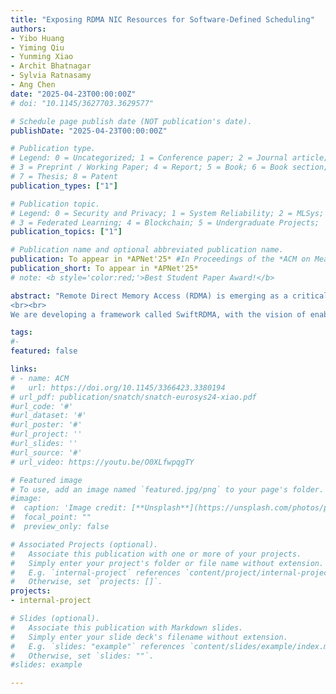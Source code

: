 ```yaml
---
title: "Exposing RDMA NIC Resources for Software-Defined Scheduling"
authors:
- Yibo Huang
- Yiming Qiu
- Yunming Xiao
- Archit Bhatnagar
- Sylvia Ratnasamy
- Ang Chen
date: "2025-04-23T00:00:00Z"
# doi: "10.1145/3627703.3629577"

# Schedule page publish date (NOT publication's date).
publishDate: "2025-04-23T00:00:00Z"

# Publication type.
# Legend: 0 = Uncategorized; 1 = Conference paper; 2 = Journal article;
# 3 = Preprint / Working Paper; 4 = Report; 5 = Book; 6 = Book section;
# 7 = Thesis; 8 = Patent
publication_types: ["1"]

# Publication topic.
# Legend: 0 = Security and Privacy; 1 = System Reliability; 2 = MLSys; 
# 3 = Federated Learning; 4 = Blockchain; 5 = Undergraduate Projects;  6 = Uncategorized; 
publication_topics: ["1"]

# Publication name and optional abbreviated publication name.
publication: To appear in *APNet'25* #In Proceedings of the *ACM on Measurement and Analysis of Computing Systems* 
publication_short: To appear in *APNet'25*
# note: <b style='color:red;'>Best Student Paper Award!</b>

abstract: "Remote Direct Memory Access (RDMA) is emerging as a critical utility for large-scale datacenters, delivering significant performance improvements over the traditional TCP networking stack. Recent studies indicate that numerous applications can benefit from RDMA integration, and RDMA hardware resources are being shared among these diversifying applications. However, today’s RDMA frameworks mostly view their software and hardware stacks as two independent subsystems, making it difficult for developers to align the performance objectives of RDMA applications with the limited resources in RDMA hardware. 
<br><br>
We are developing a framework called SwiftRDMA, with the vision of enabling software-defined RDMA scheduling. SwiftRDMA views RDMA resource sharing as a scheduling problem. SwiftRDMA pinpoints the root causes of RDMA resource contentions and SLO violations, linking them to a set of trackable signals and controllable actions. A software scheduler then translates various operator demands into scheduling policies, which leverage the exposed signals and actions to achieve intended performance objectives. We describe our progress so far, and demonstrate the potential benefit of our approach. "

tags:
#- 
featured: false

links:
# - name: ACM
#   url: https://doi.org/10.1145/3366423.3380194
# url_pdf: publication/snatch/snatch-eurosys24-xiao.pdf
#url_code: '#'
#url_dataset: '#'
#url_poster: '#'
#url_project: ''
#url_slides: ''
#url_source: '#'
# url_video: https://youtu.be/O0XLfwpqgTY

# Featured image
# To use, add an image named `featured.jpg/png` to your page's folder. 
#image:
#  caption: 'Image credit: [**Unsplash**](https://unsplash.com/photos/pLCdAaMFLTE)'
#  focal_point: ""
#  preview_only: false

# Associated Projects (optional).
#   Associate this publication with one or more of your projects.
#   Simply enter your project's folder or file name without extension.
#   E.g. `internal-project` references `content/project/internal-project/index.md`.
#   Otherwise, set `projects: []`.
projects:
- internal-project

# Slides (optional).
#   Associate this publication with Markdown slides.
#   Simply enter your slide deck's filename without extension.
#   E.g. `slides: "example"` references `content/slides/example/index.md`.
#   Otherwise, set `slides: ""`.
#slides: example

---
```

